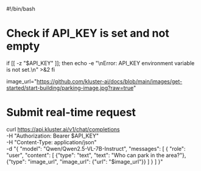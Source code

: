 #!/bin/bash

# Check if API_KEY is set and not empty
if [[ -z "$API_KEY" ]]; then
    echo -e "\nError: API_KEY environment variable is not set.\n" >&2
fi

image_url="https://github.com/kluster-ai/docs/blob/main/images/get-started/start-building/parking-image.jpg?raw=true"

# Submit real-time request
curl https://api.kluster.ai/v1/chat/completions \
    -H "Authorization: Bearer $API_KEY" \
    -H "Content-Type: application/json" \
    -d "{
        \"model\": \"Qwen/Qwen2.5-VL-7B-Instruct\",
        \"messages\": [
            {
                \"role\": \"user\",
                \"content\": [
                    {\"type\": \"text\", \"text\": \"Who can park in the area?\"},
                    {\"type\": \"image_url\", \"image_url\": {\"url\": \"$image_url\"}}
                ]
            }
        ]
    }"
